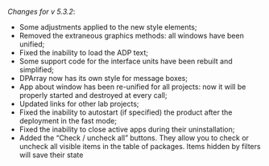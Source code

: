 _Changes for v 5.3.2_:
- Some adjustments applied to the new style elements;
- Removed the extraneous graphics methods: all windows have been unified;
- Fixed the inability to load the ADP text;
- Some support code for the interface units have been rebuilt and simplified;
- DPArray now has its own style for message boxes;
- App about window has been re-unified for all projects: now it will be properly started and destroyed at every call;
- Updated links for other lab projects;
- Fixed the inability to autostart (if specified) the product after the deployment in the fast mode;
- Fixed the inability to close active apps during their uninstallation;
- Added the “Check / uncheck all” buttons. They allow you to check or uncheck all visible items in the table of packages. Items hidden by filters will save their state
